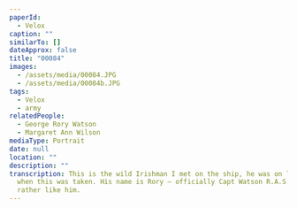 ```yaml
---
paperId:
  - Velox
caption: ""
similarTo: []
dateApprox: false
title: "00084"
images:
  - /assets/media/00084.JPG
  - /assets/media/00084b.JPG
tags:
  - Velox
  - army
relatedPeople:
  - George Rory Watson
  - Margaret Ann Wilson
mediaType: Portrait
date: null
location: ""
description: ""
transcription: This is the wild Irishman I met on the ship, he was on leave here
  when this was taken. His name is Rory – officially Capt Watson R.A.S.C. I
  rather like him.
---
```

